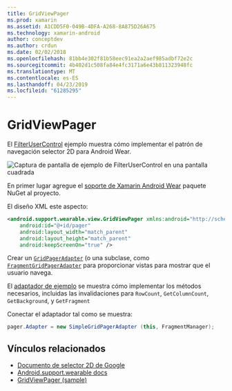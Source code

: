```yaml
---
title: GridViewPager
ms.prod: xamarin
ms.assetid: A1CDD5F0-049B-4DFA-A268-8A875D26A675
ms.technology: xamarin-android
author: conceptdev
ms.author: crdun
ms.date: 02/02/2018
ms.openlocfilehash: 81bb4e302f81b58eec91ea2a2aef985adbf72e2c
ms.sourcegitcommit: 4b402d1c508fa84e4fc3171a6e43b811323948fc
ms.translationtype: MT
ms.contentlocale: es-ES
ms.lasthandoff: 04/23/2019
ms.locfileid: "61285295"
---
```

# <a name="gridviewpager"></a>GridViewPager

El [FilterUserControl](https://developer.xamarin.com/samples/GridViewPager/) ejemplo muestra cómo implementar el patrón de navegación selector 2D para Android Wear.

![Captura de pantalla de ejemplo de FilterUserControl en una pantalla cuadrada](gridviewpager-images/gridviewpager.png)

En primer lugar agregue el [soporte de Xamarin Android Wear](https://www.nuget.org/packages/Xamarin.Android.Wear/) paquete NuGet al proyecto.

El diseño XML este aspecto:

```xml
<android.support.wearable.view.GridViewPager xmlns:android="http://schemas.android.com/apk/res/android"
    android:id="@+id/pager"
    android:layout_width="match_parent"
    android:layout_height="match_parent"
    android:keepScreenOn="true" />
```

Crear un [`GridPagerAdapter`](https://developer.android.com/reference/android/support/wearable/view/GridPagerAdapter.html)
(o una subclase, como [`FragmentGridPagerAdapter`](https://developer.android.com/reference/android/support/wearable/view/FragmentGridPagerAdapter.html)
para proporcionar vistas para mostrar que el usuario navega.

El [adaptador de ejemplo](https://github.com/xamarin/monodroid-samples/blob/master/wear/GridViewPager/GridViewPager/SimpleGridPagerAdapter.cs) se muestra cómo implementar los métodos necesarios, incluidas las invalidaciones para `RowCount`, `GetColumnCount`, `GetBackground`, y `GetFragment`

Conectar el adaptador tal como se muestra:

```csharp
pager.Adapter = new SimpleGridPagerAdapter (this, FragmentManager);
```



## <a name="related-links"></a>Vínculos relacionados

- [Documento de selector 2D de Google](https://developer.android.com/training/wearables/ui/2d-picker.html)
- [Android.support.wearable docs](https://developer.android.com/reference/android/support/wearable/view/package-summary.html)
- [GridViewPager (sample)](https://developer.xamarin.com/samples/GridViewPager/)

